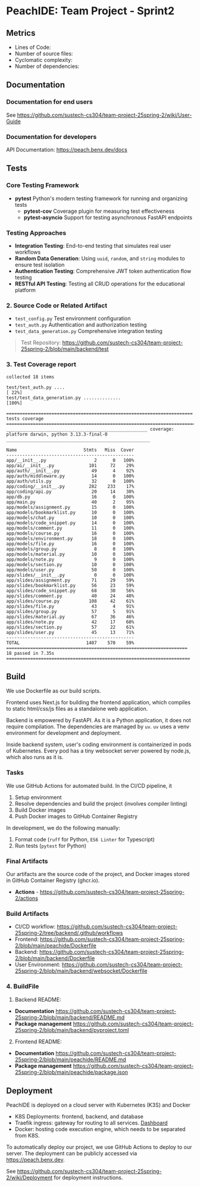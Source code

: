 # PeachIDE: Team Project - Sprint2

## Metrics

- Lines of Code:
- Number of source files:
- Cyclomatic complexity:
- Number of dependencies:

## Documentation

### Documentation for end users

See https://github.com/sustech-cs304/team-project-25spring-2/wiki/User-Guide

### Documentation for developers

API Documentation: https://peach.benx.dev/docs

## Tests

### Core Testing Framework

- **pytest** Python's modern testing framework for running and organizing tests
    - **pytest-cov** Coverage plugin for measuring test effectiveness
    - **pytest-asyncio** Support for testing asynchronous FastAPI endpoints

### Testing Approaches

- **Integration Testing**: End-to-end testing that simulates real user workflows
- **Random Data Generation**: Using `uuid`, `random`, and `string` modules to ensure test isolation
- **Authentication Testing**: Comprehensive JWT token authentication flow testing
- **RESTful API Testing**: Testing all CRUD operations for the educational platform

### 2. Source Code or Related Artifact

- `test_config.py` Test environment configuration
- `test_auth.py` Authentication and authorization testing
- `test_data_generation.py` Comprehensive integration testing

> Test Repository: https://github.com/sustech-cs304/team-project-25spring-2/blob/main/backend/test

### 3. Test Coverage report

```
collected 18 items                                                                                                                                          

test/test_auth.py ....                                                                                                                                [ 22%]
test/test_data_generation.py ..............                                                                                                           [100%]

====================================================================== tests coverage =======================================================================
_____________________________________________________ coverage: platform darwin, python 3.13.3-final-0 ______________________________________________________

Name                         Stmts   Miss  Cover
------------------------------------------------
app/__init__.py                  2      0   100%
app/ai/__init__.py             101     72    29%
app/auth/__init__.py            49      4    92%
app/auth/middleware.py          14      0   100%
app/auth/utils.py               32      0   100%
app/coding/__init__.py         282    233    17%
app/coding/api.py               20     14    30%
app/db.py                       16      0   100%
app/main.py                     40      2    95%
app/models/assignment.py        15      0   100%
app/models/bookmarklist.py      10      0   100%
app/models/chat.py              10      0   100%
app/models/code_snippet.py      14      0   100%
app/models/comment.py           11      0   100%
app/models/course.py            16      0   100%
app/models/environment.py       18      0   100%
app/models/file.py              16      0   100%
app/models/group.py              8      0   100%
app/models/material.py          10      0   100%
app/models/note.py               9      0   100%
app/models/section.py           10      0   100%
app/models/user.py              50      0   100%
app/slides/__init__.py           0      0   100%
app/slides/assignment.py        71     29    59%
app/slides/bookmarklist.py      56     23    59%
app/slides/code_snippet.py      68     30    56%
app/slides/comment.py           40     24    40%
app/slides/course.py           108     42    61%
app/slides/file.py              43      4    91%
app/slides/group.py             57      5    91%
app/slides/material.py          67     36    46%
app/slides/note.py              42     17    60%
app/slides/section.py           57     22    61%
app/slides/user.py              45     13    71%
------------------------------------------------
TOTAL                         1407    570    59%
==================================================================== 18 passed in 7.35s =====================================================================
```

## Build

We use Dockerfile as our build scripts.

Frontend uses Next.js for building the frontend application, which compiles to
static html/css/js files as a standalone web application.

Backend is empowered by FastAPI. As it is a Python application, it does not require compilation. The dependencies are managed by `uv`. `uv` uses a venv environment for development and deployment.

Inside backend system, user's coding environment is containerized in pods of Kubernetes. Every pod has a tiny websocket server powered by node.js, which also runs as it is.

### Tasks

We use GitHub Actions for automated build. In the CI/CD pipeline, it
1. Setup environment
2. Resolve dependencies and build the project (involves compiler linting)
3. Build Docker images
4. Push Docker images to GitHub Container Registry

In development, we do the following manually:
1. Format code (`ruff` for Python, `ES6 Linter` for Typescript)
2. Run tests (`pytest` for Python)

### Final Artifacts

Our artifacts are the source code of the project, and Docker images stored in GitHub Container Registry (ghcr.io).
- **Actions** - https://github.com/sustech-cs304/team-project-25spring-2/actions

### Build Artifacts

- CI/CD workflow: https://github.com/sustech-cs304/team-project-25spring-2/tree/backend/.github/workflows
- Frontend: https://github.com/sustech-cs304/team-project-25spring-2/blob/main/peachide/Dockerfile
- Backend: https://github.com/sustech-cs304/team-project-25spring-2/blob/main/backend/Dockerfile
- User Environment: https://github.com/sustech-cs304/team-project-25spring-2/blob/main/backend/websocket/Dockerfile

### 4. BuildFile

1. Backend README: 
- **Documentation** https://github.com/sustech-cs304/team-project-25spring-2/blob/main/backend/README.md
- **Package management** https://github.com/sustech-cs304/team-project-25spring-2/blob/main/backend/pyproject.toml
2. Frontend README: 
- **Documentation** https://github.com/sustech-cs304/team-project-25spring-2/blob/main/peachide/README.md
- **Package management** https://github.com/sustech-cs304/team-project-25spring-2/blob/main/peachide/package.json

## Deployment

PeachIDE is deployed on a cloud server with Kubernetes (K3S) and Docker
- K8S Deployments: frontend, backend, and database
- Traefik ingress: gateway for routing to all services. [ Dashboard ](https://traefik.peach.benx.dev/)
- Docker: hosting code execution engine, which needs to be separated from K8S.

To automatically deploy our project, we use GitHub Actions to deploy to our server. The deployment can be publicly accessed via https://peach.benx.dev.

See https://github.com/sustech-cs304/team-project-25spring-2/wiki/Deployment for deployment instructions.
